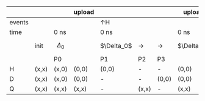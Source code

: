 |        |       |           | upload |           |       |       | upload    |   |           |       |       | upload    |           |       |       | upload    |           |       |       | upload    |   |           |       |       | upload    |           |       |       | upload    |   |           |       |       | upload    |   |           |       |       | upload    |           |       |       | upload    |           |       |       | upload    |   |           |       |       | upload    |           |       |       | upload    |   |           |       |       | upload    |   |           |       |       | upload    |           |       |       | upload    |       |
| ------ | ----- | --------- | ------ | --------- | ----- | ----- | --------- | - | --------- | ----- | ----- | --------- | --------- | ----- | ----- | --------- | --------- | ----- | ----- | --------- | - | --------- | ----- | ----- | --------- | --------- | ----- | ----- | --------- | - | --------- | ----- | ----- | --------- | - | --------- | ----- | ----- | --------- | --------- | ----- | ----- | --------- | --------- | ----- | ----- | --------- | - | --------- | ----- | ----- | --------- | --------- | ----- | ----- | --------- | - | --------- | ----- | ----- | --------- | - | --------- | ----- | ----- | --------- | --------- | ----- | ----- | --------- | ---------- |
| events |       |           |        | ↑H        |       |       |           |   |           |       |       |           | ↑H        |       |       |           | ↑Q        |       |       |           |   |           |       |       |           | ↑H        |       |       |           |   |           |       |       |           |   |           |       |       |           | ↑H        |       |       |           | ↑Q        |       |       |           |   |           |       |       |           | ↑H        |       |       |           |   |           |       |       |           |   |           |       |       |           | ↑H        |       |       |           | ↑Q    |
| time   |       | 0 ns      |        | 0 ns      |       |       | 0 ns      | → | 10 ns     |       |       | 10 ns     | 10 ns     |       |       | 10 ns     | 10 ns     |       |       | 10 ns     | → | 20 ns     |       |       | 20 ns     | 20 ns     |       |       | 20 ns     | → | 25 ns     |       |       | 25 ns     | → | 30 ns     |       |       | 30 ns     | 30 ns     |       |       | 30 ns     | 30 ns     |       |       | 30 ns     | → | 40 ns     |       |       | 40 ns     | 40 ns     |       |       | 40 ns     | → | 45 ns     |       |       | 45 ns     | → | 50 ns     |       |       | 50 ns     | 50 ns     |          |       | 50 ns     | 50ns |
|        | init  | $$\Delta_0$$ |        | \$\Delta_0$ | →     | →     | \$\Delta_0$ |   | \$\Delta_1$ | →     | →     | \$\Delta_1$ | \$\Delta_1$ | →     | →     | \$\Delta_1$ | \$\Delta_1$ | →     | →     | \$\Delta_1$ |   | \$\Delta_2$ | →     | →     | \$\Delta_2$ | \$\Delta_2$ | →     | →     | \$\Delta_2$ |   | \$\Delta_3$ | →     | →     | \$\Delta_3$ |   | \$\Delta_4$ | →     | →     | \$\Delta_4$ | \$\Delta_4$ | →     | →     | \$\Delta_4$ | \$\Delta_4$ | →     | →     | \$\Delta_4$ |   | \$\Delta_5$ | →     | →     | \$\Delta_5$ | \$\Delta_5$ | →     | →     | \$\Delta_5$ |   | \$\Delta_6$ | →     | →     | \$\Delta_6$ |   | \$\Delta_7$ | →     | →     | \$\Delta_7$ | \$\Delta_7$ | →     | →     | \$\Delta_7$ |          |
|        |       | P0        |        | P1        | P2    | P3    |           |   | P1        | P2    | P3    |           | P1        | P2    | P3    |           | P1        | P2    | P3    |           |   | P1        | P2    | P3    |           | P1        | P2    | P3    |           |   | P1        | P2    | P3    |           |   | P1        | P2    | P3    |           | P1        | P2    | P3    |           | P1        | P2    | P3    |           |   | P1        | P2    | P3    |           | P1        | P2    | P3    |           |   | P1        | P2    | P3    |           |   | P1        | P2    | P3    |           | P1        | P2    | P3    |           |          |
| H      | (x,x) | (x,0)     | (0,0)  | (0,0)     | \-    | \-    | (0,0)     |   | (0,1)     | \-    | \-    | (1,1)     | (1,1)     | \-    | \-    | (1,1)     | (1,1)     | \-    | \-    | (1,1)     |   | (1,0)     | \-    | \-    | (0,0)     | (0,0)     | \-    | \-    | (0,0)     |   | (0,0)     | \-    | \-    | (0,0)     |   | (0,1)     | \-    | \-    | (1,1)     | (1,1)     | \-    | \-    | (1,1)     | (1,1)     | \-    | \-    | (1,1)     |   | (1,0)     | \-    | \-    | (0,0)     | (0,0)     | \-    | \-    | (0,0)     |   | (0,0)     | \-    | \-    | (0,0)     |   | (0,1)     | \-    | \-    | (1,1)     | (1,1)     | \-    | \-    | (1,1)     |          |
| D      | (x,x) | (x,0)     | (0,0)  | \-        | \-    | (0,0) | (0,0)     |   | \-        | \-    | (0,0) | (0,0)     | \-        | \-    | (0,0) | (0,0)     | \-        | \-    | (0,0) | (0,0)     |   | \-        | \-    | (0,0) | (0,0)     | \-        | \-    | (0,0) | (0,0)     |   | \-        | \-    | (0,1) | (1,1)     |   | \-        | \-    | (1,1) | (1,1)     | \-        | \-    | (1,1) | (1,1)     | \-        | \-    | (1,1) | (1,1)     |   | \-        | \-    | (1,1) | (1,1)     | \-        | \-    | (1,1) | (1,1)     |   | \-        | \-    | (1,2) | (2,2)     |   | \-        | \-    | (2,2) | (2,2)     | \-        | \-    | (2,2) | (2,2)     |          |
| Q      | (x,x) | (x,x)     | (x,x)  | \-        | (x,x) | \-    | (x,x)     |   | \-        | (x,x) | \-    | (x,x)     | \-        | (x,0) | \-    | (0,0)     | \-        | (0,0) | \-    | (0,0)     |   | \-        | (0,0) | \-    | (0,0)     | \-        | (0,0) | \-    | (0,0)     |   | \-        | (0,0) | \-    | (0,0)     |   | \-        | (0,0) | \-    | (0,0)     | \-        | (0,1) | \-    | (1,1)     | \-        | (1,1) | \-    | (1,1)     |   | \-        | (1,1) | \-    | (1,1)     | \-        | (1,1) | \-    | (1,1)     |   | \-        | (1,1) | \-    | (1,1)     |   | \-        | (1,1) | \-    | (1,1)     | \-        | (1,2) | \-    | (2,2)     |          |
